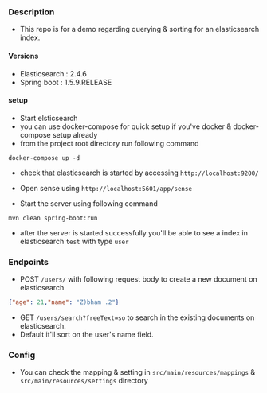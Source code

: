 ### Description

- This repo is for a demo regarding querying & sorting for an elasticsearch index.

#### Versions

- Elasticsearch : 2.4.6
- Spring boot : 1.5.9.RELEASE

#### setup

- Start elsticsearch
- you can use docker-compose for quick setup if you've docker & docker-compose setup already
- from the project root directory run following command

```
docker-compose up -d
```

- check that elasticsearch is started by accessing `http://localhost:9200/`
- Open sense using `http://localhost:5601/app/sense`

- Start the server using following command

```
mvn clean spring-boot:run
```

- after the server is started successfully you'll be able to see a index in elasticsearch `test` with type `user`

### Endpoints

- POST `/users/` with following request body to create a new document on elasticsearch

```json
{"age": 21,"name": "Z)bham .2"}
```

- GET `/users/search?freeText=so` to search in the existing documents on elasticsearch.
- Default it'll sort on the user's name field. 

### Config

- You can check the mapping & setting in `src/main/resources/mappings` & `src/main/resources/settings` directory